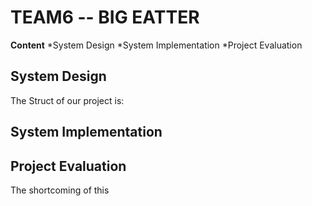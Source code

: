 # TEAM6 -- BIG EATTER

**Content**
 *System Design
 *System Implementation
 *Project Evaluation

## System Design

The Struct of our project is:


## System Implementation


## Project Evaluation
The shortcoming of this 
